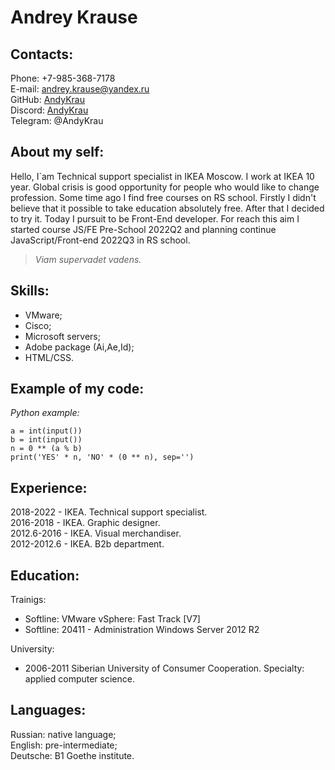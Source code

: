 # Andrey Krause
## Contacts:
Phone: +7-985-368-7178  
E-mail: [andrey.krause@yandex.ru](mailto:andrey.krause@yandex.ru "text to andrey.krause@yandex.ru")  
GitHub: [AndyKrau](https://github.com/AndyKrau "link to GitHub")  
Discord: [AndyKrau](https://github.com/AndyKrau "link to Discord")  
Telegram: @AndyKrau  
## About my self:
Hello, I`am Technical support specialist in IKEA Moscow. I work at IKEA 10 year. Global crisis is good opportunity for people who would like to change profession.
Some time ago I find free courses on RS school. Firstly I didn't believe that it possible to take education absolutely free. After that I decided to try it.
Today I pursuit to be Front-End developer. For reach this aim I started course JS/FE Pre-School 2022Q2 and planning continue JavaScript/Front-end 2022Q3 in RS school.
>*Viam supervadet vadens.*  

## Skills:
+ VMware;
+ Cisco;
+ Microsoft servers;
+ Adobe package (Ai,Ae,Id);
+ HTML/CSS.

## Example of my code:
*Python example:*
```
a = int(input())
b = int(input())
n = 0 ** (a % b)
print('YES' * n, 'NO' * (0 ** n), sep='')
```

## Experience:
2018-2022 - IKEA. Technical support specialist.  
2016-2018 - IKEA. Graphic designer.  
2012.6-2016 - IKEA. Visual merchandiser.  
2012-2012.6 - IKEA. B2b department.  

## Education:
Trainigs:  
+ Softline: VMware vSphere: Fast Track [V7]
+ Softline: 20411 - Administration Windows Server 2012 R2  

University:  
+ 2006-2011 Siberian University of Consumer Cooperation. Specialty: applied computer science.

## Languages:
Russian: native language;  
English: pre-intermediate;  
Deutsche: B1 Goethe institute.  